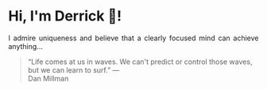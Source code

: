 # Hi, I'm Derrick 👋!
<p align="justify">I admire uniqueness and believe that a clearly focused mind can achieve anything...</p> 
<!-- #quote-start -->
<blockquote>&ldquo;Life comes at us in waves. We can't predict or control those waves, but we can learn to surf.&rdquo; &mdash; <footer>Dan Millman</footer></blockquote>
<!-- #quote-end -->
